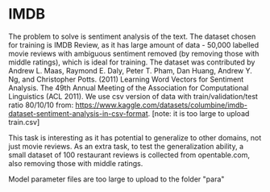 # IMDB

The problem to solve is sentiment analysis of the text. The dataset chosen for training is IMDB Review, as it has large amount of data - 50,000 labelled movie reviews with ambiguous sentiment removed (by removing those with middle ratings), which is ideal for training. The dataset was contributed by Andrew L. Maas, Raymond E. Daly, Peter T. Pham, Dan Huang, Andrew Y. Ng, and Christopher Potts. (2011) Learning Word Vectors for Sentiment Analysis. The 49th Annual Meeting of the Association for Computational Linguistics (ACL 2011). We use csv version of data with train/validation/test ratio 80/10/10 from: https://www.kaggle.com/datasets/columbine/imdb-dataset-sentiment-analysis-in-csv-format. [note: it is too large to upload train.csv]

This task is interesting as it has potential to generalize to other domains, not just movie reviews. As an extra task, to test the generalization ability, a small dataset of 100 restaurant reviews is collected from opentable.com, also removing those with middle ratings.

Model parameter files are too large to upload to the folder "para"



